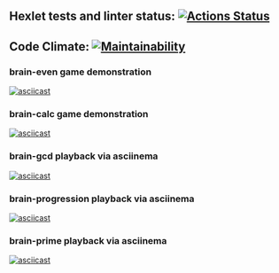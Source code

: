 ## Hexlet tests and linter status: [![Actions Status](https://github.com/dmitry1210/frontend-project-lvl1/workflows/hexlet-check/badge.svg)](https://github.com/dmitry1210/frontend-project-lvl1/actions)

## Code Climate: [![Maintainability](https://api.codeclimate.com/v1/badges/e729eea71a9bb1027faf/maintainability)](https://codeclimate.com/github/dmitry1210/frontend-project-lvl1/maintainability)

### brain-even game demonstration
[![asciicast](https://asciinema.org/a/ehxGJw6u6sKWPnOTJcITbkETy.svg)](https://asciinema.org/a/ehxGJw6u6sKWPnOTJcITbkETy)

### brain-calc game demonstration
[![asciicast](https://asciinema.org/a/VhHWCfF6JOFuQkqRulUWUyeuG.svg)](https://asciinema.org/a/VhHWCfF6JOFuQkqRulUWUyeuG)


### brain-gcd playback via asciinema
[![asciicast](https://asciinema.org/a/G3gXr74mbnUBYd3bHfEYrzbTu.svg)](https://asciinema.org/a/G3gXr74mbnUBYd3bHfEYrzbTu)

### brain-progression playback via asciinema
[![asciicast](https://asciinema.org/a/AtjOP8ZATAIff9k447HPxXNGn.svg)](https://asciinema.org/a/AtjOP8ZATAIff9k447HPxXNGn)

### brain-prime playback via asciinema
[![asciicast](https://asciinema.org/a/aDumhciZabWzah0LaNRHgEJUv.svg)](https://asciinema.org/a/aDumhciZabWzah0LaNRHgEJUv)
